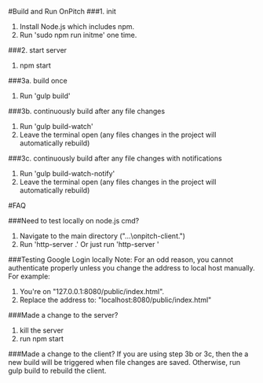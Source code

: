 #Build and Run OnPitch
###1. init
1. Install Node.js which includes npm.
2. Run 'sudo npm run initme' one time.

###2. start server
1. npm start

###3a. build once
1. Run 'gulp build'

###3b. continuously build after any file changes
1. Run 'gulp build-watch'
2. Leave the terminal open (any files changes in the project will automatically rebuild)

###3c. continuously build after any file changes with notifications
1. Run 'gulp build-watch-notify'
2. Leave the terminal open (any files changes in the project will automatically rebuild)

#FAQ

###Need to test locally on node.js cmd?
1. Navigate to the main directory ("...\onpitch-client\.")
2. Run 'http-server .'
Or just run 'http-server <path>'

###Testing Google Login locally
Note: For an odd reason, you cannot authenticate properly unless you change the address to local host manually.
For example:
  1. You're on "127.0.0.1:8080/public/index.html".
  2. Replace the address to: "localhost:8080/public/index.html"

###Made a change to the server?
1. kill the server
2. run npm start

###Made a change to the client?
If you are using step 3b or 3c, then the a new build will be triggered when file changes are saved. Otherwise, run gulp build to rebuild the client.
